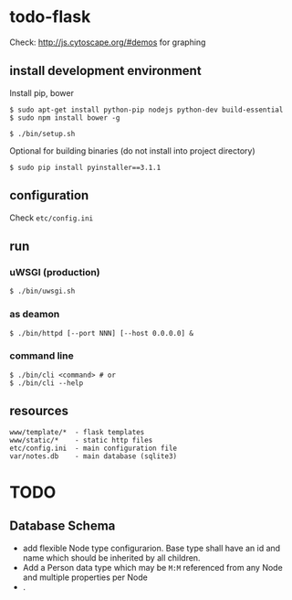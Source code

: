 # todo-flask

Check: http://js.cytoscape.org/#demos for graphing

## install development environment
Install pip, bower
	
	$ sudo apt-get install python-pip nodejs python-dev build-essential
	$ sudo npm install bower -g	

	$ ./bin/setup.sh

Optional for building binaries (do not install into project directory)

	$ sudo pip install pyinstaller==3.1.1

## configuration
Check `etc/config.ini`
	
## run
### uWSGI (production)

	$ ./bin/uwsgi.sh

### as deamon

	$ ./bin/httpd [--port NNN] [--host 0.0.0.0] &

### command line

	$ ./bin/cli <command> # or
	$ ./bin/cli --help

## resources

	www/template/*  - flask templates
	www/static/*    - static http files
	etc/config.ini  - main configuration file
	var/notes.db    - main database (sqlite3)


# TODO
## Database Schema
- add flexible Node type configurarion. Base type shall have an id and name which should be inherited by all children. 
- Add a Person data type which may be `M:M` referenced from any Node and multiple properties per Node
- .
